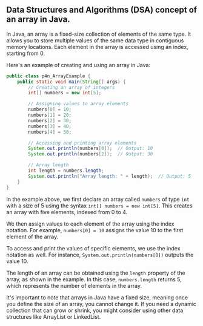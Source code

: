 ## Data Structures and Algorithms (DSA) concept of an array in Java.

In Java, an array is a fixed-size collection of elements of the same type. It allows you to store multiple values of the same data type in contiguous memory locations. Each element in the array is accessed using an index, starting from 0.

Here's an example of creating and using an array in Java:

```java
public class p4n_ArrayExample {
    public static void main(String[] args) {
        // Creating an array of integers
        int[] numbers = new int[5];

        // Assigning values to array elements
        numbers[0] = 10;
        numbers[1] = 20;
        numbers[2] = 30;
        numbers[3] = 40;
        numbers[4] = 50;

        // Accessing and printing array elements
        System.out.println(numbers[0]);  // Output: 10
        System.out.println(numbers[2]);  // Output: 30

        // Array length
        int length = numbers.length;
        System.out.println("Array length: " + length);  // Output: 5
    }
}
```

In the example above, we first declare an array called `numbers` of type `int` with a size of 5 using the syntax `int[] numbers = new int[5]`. This creates an array with five elements, indexed from 0 to 4.

We then assign values to each element of the array using the index notation. For example, `numbers[0] = 10` assigns the value 10 to the first element of the array.

To access and print the values of specific elements, we use the index notation as well. For instance, `System.out.println(numbers[0])` outputs the value 10.

The length of an array can be obtained using the `length` property of the array, as shown in the example. In this case, `numbers.length` returns 5, which represents the number of elements in the array.

It's important to note that arrays in Java have a fixed size, meaning once you define the size of an array, you cannot change it. If you need a dynamic collection that can grow or shrink, you might consider using other data structures like ArrayList or LinkedList.


